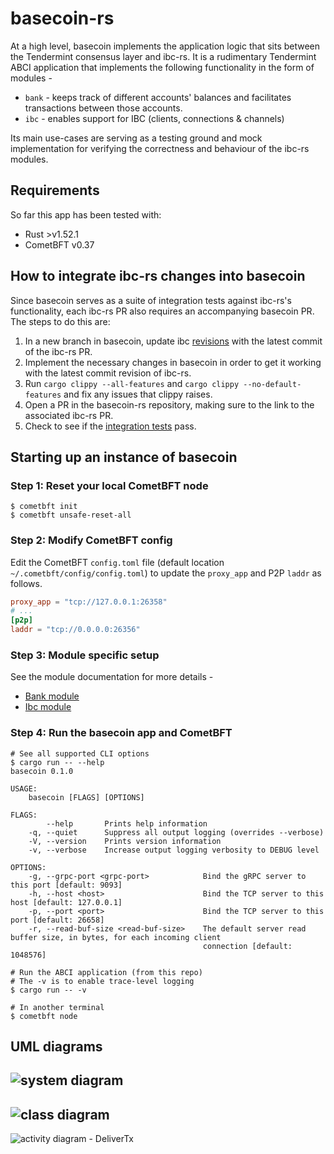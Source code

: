 # basecoin-rs
At a high level, basecoin implements the application logic that sits between the Tendermint consensus layer and ibc-rs.
It is a rudimentary Tendermint ABCI application that implements the following functionality in the form of modules -
* `bank` - keeps track of different accounts' balances and facilitates transactions between those accounts.
* `ibc` - enables support for IBC (clients, connections & channels)

Its main use-cases are serving as a testing ground and mock implementation for verifying the correctness and behaviour
of the ibc-rs modules. 

## Requirements
So far this app has been tested with:
* Rust >v1.52.1
* CometBFT v0.37

## How to integrate ibc-rs changes into basecoin
Since basecoin serves as a suite of integration tests against ibc-rs's functionality, each ibc-rs
PR also requires an accompanying basecoin PR. The steps to do this are:
1. In a new branch in basecoin, update ibc [revisions][revs] with the latest commit of the ibc-rs PR.
2. Implement the necessary changes in basecoin in order to get it working with the latest commit revision of ibc-rs.
3. Run `cargo clippy --all-features` and `cargo clippy --no-default-features` and fix any issues that clippy raises.
4. Open a PR in the basecoin-rs repository, making sure to the link to the associated ibc-rs PR.
5. Check to see if the [integration tests][integration-tests] pass.

## Starting up an instance of basecoin
### Step 1: Reset your local CometBFT node
```shell
$ cometbft init
$ cometbft unsafe-reset-all
```

### Step 2: Modify CometBFT config
Edit the CometBFT `config.toml` file (default location `~/.cometbft/config/config.toml`) to update the `proxy_app` and P2P `laddr` as follows.
```toml
proxy_app = "tcp://127.0.0.1:26358"
# ...
[p2p]
laddr = "tcp://0.0.0.0:26356"
```

### Step 3: Module specific setup
See the module documentation for more details -
* [Bank module](docs/modules/bank.md)
* [Ibc module](docs/modules/ibc.md)

### Step 4: Run the basecoin app and CometBFT
```shell
# See all supported CLI options
$ cargo run -- --help
basecoin 0.1.0

USAGE:
    basecoin [FLAGS] [OPTIONS]

FLAGS:
        --help       Prints help information
    -q, --quiet      Suppress all output logging (overrides --verbose)
    -V, --version    Prints version information
    -v, --verbose    Increase output logging verbosity to DEBUG level

OPTIONS:
    -g, --grpc-port <grpc-port>            Bind the gRPC server to this port [default: 9093]
    -h, --host <host>                      Bind the TCP server to this host [default: 127.0.0.1]
    -p, --port <port>                      Bind the TCP server to this port [default: 26658]
    -r, --read-buf-size <read-buf-size>    The default server read buffer size, in bytes, for each incoming client
                                           connection [default: 1048576]

# Run the ABCI application (from this repo)
# The -v is to enable trace-level logging
$ cargo run -- -v

# In another terminal
$ cometbft node
```

## UML diagrams
![system diagram](docs/images/system-diagram.png)
---
![class diagram](docs/images/class-diagram.png)
---
![activity diagram - DeliverTx](docs/images/activity-diagram-deliverTx.png)

[revs]: https://github.com/informalsystems/basecoin-rs/blob/9610b29067ba122808d1d14354a32e2005b54517/Cargo.toml#L15-L16
[integration-tests]: https://github.com/informalsystems/basecoin-rs/blob/8f744c8356569d5f87a546f46d1ade247ebe5256/.github/workflows/integration.yml#L1